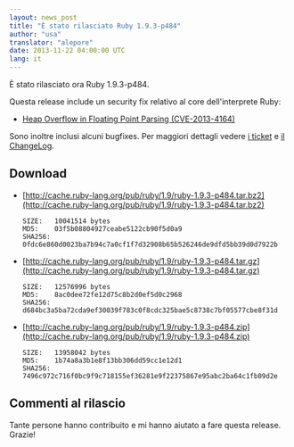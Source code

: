 ```yaml
---
layout: news_post
title: "È stato rilasciato Ruby 1.9.3-p484"
author: "usa"
translator: "alepore"
date: 2013-11-22 04:00:00 UTC
lang: it
---
```


È stato rilasciato ora Ruby 1.9.3-p484.

Questa release include un security fix relativo al core dell'interprete Ruby:

 * [Heap Overflow in Floating Point Parsing (CVE-2013-4164)](/en/news/2013/11/22/heap-overflow-in-floating-point-parsing-cve-2013-4164/)

Sono inoltre inclusi alcuni bugfixes.
Per maggiori dettagli vedere [i ticket](https://bugs.ruby-lang.org/projects/ruby-193/issues?set_filter=1&amp;status_id=5)
e [il ChangeLog](http://svn.ruby-lang.org/repos/ruby/tags/v1_9_3_484/ChangeLog).

## Download

* [http://cache.ruby-lang.org/pub/ruby/1.9/ruby-1.9.3-p484.tar.bz2](http://cache.ruby-lang.org/pub/ruby/1.9/ruby-1.9.3-p484.tar.bz2)

      SIZE:   10041514 bytes
      MD5:    03f5b08804927ceabe5122cb90f5d0a9
      SHA256: 0fdc6e860d0023ba7b94c7a0cf1f7d32908b65b526246de9dfd5bb39d0d7922b

* [http://cache.ruby-lang.org/pub/ruby/1.9/ruby-1.9.3-p484.tar.gz](http://cache.ruby-lang.org/pub/ruby/1.9/ruby-1.9.3-p484.tar.gz)

      SIZE:   12576996 bytes
      MD5:    8ac0dee72fe12d75c8b2d0ef5d0c2968
      SHA256: d684bc3a5ba72cda9ef30039f783c0f8cdc325bae5c8738c7bf05577cbe8f31d

* [http://cache.ruby-lang.org/pub/ruby/1.9/ruby-1.9.3-p484.zip](http://cache.ruby-lang.org/pub/ruby/1.9/ruby-1.9.3-p484.zip)

      SIZE:   13958042 bytes
      MD5:    1b74a8a3b1e8f13bb306dd59cc1e12d1
      SHA256: 7496c972c716f0bc9f9c718155ef36281e9f22375867e95abc2ba64c1fb09d2e

## Commenti al rilascio

Tante persone hanno contribuito e mi hanno aiutato a fare questa release.
Grazie!
